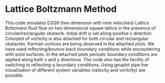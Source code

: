 # Lattice Boltzmann Method

This code simulates D2Q9 (two dimension with nine velocities) Lattice Boltzmann fluid flow on two dimensional square lattice in the presence of circular/rectangular obstacle. Initial drift is set along positive x direction. Colorplot of vorticity is also attached for both circular and rectangular obstacles. Karman vortices are 
being observed in the attached plots. We have used reflecting/bounce-back boundary conditions while encountering with solid surfaces. In the attached plots
periodic boundary conditions are applied along both x and y directions. The code also has the facility of switching to reflecting-y boundary conditions. Using
gnuplot pipe live visualisation of different system variables (velocity and vorticlty) are possible.
